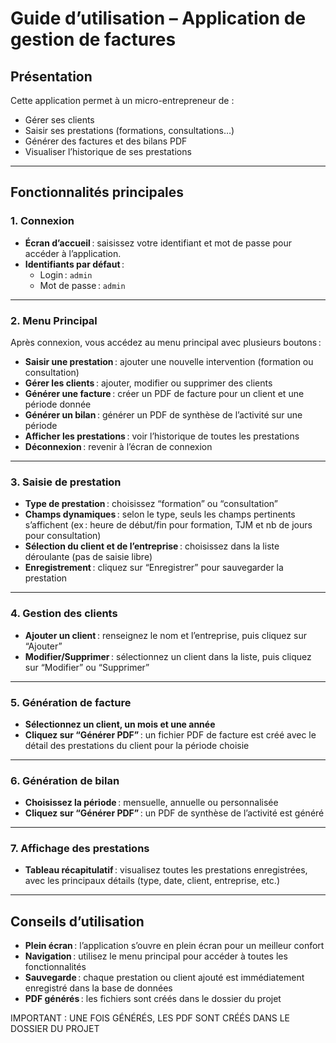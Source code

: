 # Guide d’utilisation – Application de gestion de factures

## Présentation

Cette application permet à un micro-entrepreneur de :
- Gérer ses clients
- Saisir ses prestations (formations, consultations…)
- Générer des factures et des bilans PDF
- Visualiser l’historique de ses prestations

---

## Fonctionnalités principales

### 1. Connexion
- **Écran d’accueil** : saisissez votre identifiant et mot de passe pour accéder à l’application.
- **Identifiants par défaut** :
  - Login : `admin`
  - Mot de passe : `admin`

---

### 2. Menu Principal
Après connexion, vous accédez au menu principal avec plusieurs boutons :
- **Saisir une prestation** : ajouter une nouvelle intervention (formation ou consultation)
- **Gérer les clients** : ajouter, modifier ou supprimer des clients
- **Générer une facture** : créer un PDF de facture pour un client et une période donnée
- **Générer un bilan** : générer un PDF de synthèse de l’activité sur une période
- **Afficher les prestations** : voir l’historique de toutes les prestations
- **Déconnexion** : revenir à l’écran de connexion

---

### 3. Saisie de prestation
- **Type de prestation** : choisissez “formation” ou “consultation”
- **Champs dynamiques** : selon le type, seuls les champs pertinents s’affichent (ex : heure de début/fin pour formation, TJM et nb de jours pour consultation)
- **Sélection du client et de l’entreprise** : choisissez dans la liste déroulante (pas de saisie libre)
- **Enregistrement** : cliquez sur “Enregistrer” pour sauvegarder la prestation

---

### 4. Gestion des clients
- **Ajouter un client** : renseignez le nom et l’entreprise, puis cliquez sur “Ajouter”
- **Modifier/Supprimer** : sélectionnez un client dans la liste, puis cliquez sur “Modifier” ou “Supprimer”

---

### 5. Génération de facture
- **Sélectionnez un client, un mois et une année**
- **Cliquez sur “Générer PDF”** : un fichier PDF de facture est créé avec le détail des prestations du client pour la période choisie

---

### 6. Génération de bilan
- **Choisissez la période** : mensuelle, annuelle ou personnalisée
- **Cliquez sur “Générer PDF”** : un PDF de synthèse de l’activité est généré

---

### 7. Affichage des prestations
- **Tableau récapitulatif** : visualisez toutes les prestations enregistrées, avec les principaux détails (type, date, client, entreprise, etc.)

---

## Conseils d’utilisation

- **Plein écran** : l’application s’ouvre en plein écran pour un meilleur confort
- **Navigation** : utilisez le menu principal pour accéder à toutes les fonctionnalités
- **Sauvegarde** : chaque prestation ou client ajouté est immédiatement enregistré dans la base de données
- **PDF générés** : les fichiers sont créés dans le dossier du projet


IMPORTANT : UNE FOIS GÉNÉRÉS, LES PDF SONT CRÉÉS DANS LE DOSSIER DU PROJET